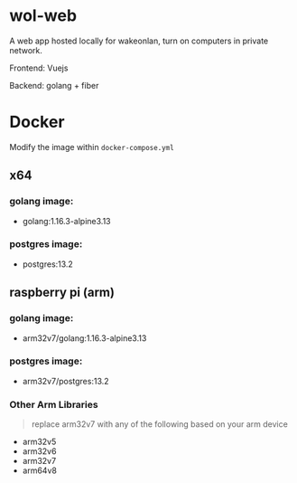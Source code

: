 # wol-web

A web app hosted locally for wakeonlan, turn on computers in private network.

Frontend: Vuejs

Backend: golang + fiber

# Docker

Modify the image within `docker-compose.yml`

## x64

### golang image:

- golang:1.16.3-alpine3.13

### postgres image:

- postgres:13.2

## raspberry pi (arm)

### golang image:

- arm32v7/golang:1.16.3-alpine3.13

### postgres image:

- arm32v7/postgres:13.2

### Other Arm Libraries

> replace arm32v7 with any of the following based on your arm device

- arm32v5
- arm32v6
- arm32v7
- arm64v8
